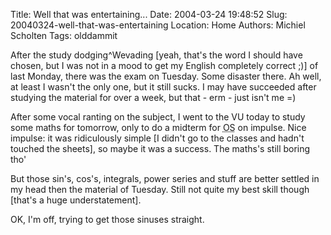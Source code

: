 Title: Well that was entertaining...
Date: 2004-03-24 19:48:52
Slug: 20040324-well-that-was-entertaining
Location: Home
Authors: Michiel Scholten
Tags: olddammit

<p>After the study dodging^Wevading [yeah, that's the word I should have chosen, but I was not in a mood to get my English completely correct ;)] of last Monday, there was the exam on Tuesday. Some disaster there. Ah well, at least I wasn't the only one, but it still sucks. I may have succeeded after studying the material for over a week, but that - erm - just isn't me =)</p>
<p>After some vocal ranting on the subject, I went to the VU today to study some maths for tomorrow, only to do a midterm for <acronym title="Operating Systems">OS</acronym> on impulse. Nice impulse: it was ridiculously simple [I didn't go to the classes and hadn't touched the sheets], so maybe it was a success. The maths's still boring tho'</p>
<p>But those sin's, cos's, integrals, power series and stuff are better settled in my head then the material of Tuesday. Still not quite my best skill though [that's a huge understatement].</p>
<p>OK, I'm off, trying to get those sinuses straight.</p>